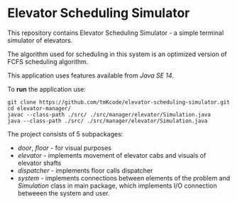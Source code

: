 # Elevator Scheduling Simulator

This repository contains Elevator Scheduling Simulator - a simple terminal simulator of elevators.

The algorithm used for scheduling in this system is an optimized version of FCFS scheduling algorithm.

This application uses features available from _Java SE 14_.

To **run** the application use:
  ```shell
  git clone https://github.com/tmKcode/elevator-scheduling-simulator.git
  cd elevator-manager/
  javac --class-path ./src/ ./src/manager/elevator/Simulation.java
  java --class-path ./src/ ./src/manager/elevator/Simulation.java
  ```
The project consists of 5 subpackages:
* _door_, _floor_ - for visual purposes
* _elevator_ - implements movement of elevator cabs and visuals of elevator shafts
* _dispatcher_ - implements floor calls dispatcher
* _system_ - implements connections between elements of the problem
and _Simulation_ class in main package, which implements I/O connection betweeen the system and user.
